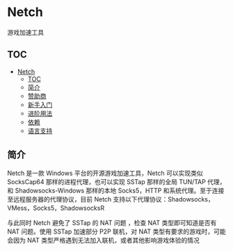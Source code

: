 # Netch
游戏加速工具

## TOC
- [Netch](#netch)
	- [TOC](#toc)
	- [简介](#%e7%ae%80%e4%bb%8b)
	- [赞助商](#%e8%b5%9e%e5%8a%a9%e5%95%86)
    - [新手入门](Basic-usage.md)
    - [进阶用法](https://github.com/NormanBB/NetchMode/blob/master/docs/README.zh-CN.md)
	- [依赖](#%e4%be%9d%e8%b5%96)
    - [语言支持](#语言支持)
## 简介

Netch 是一款 Windows 平台的开源游戏加速工具，Netch 可以实现类似 SocksCap64 那样的进程代理，也可以实现 SSTap 那样的全局 TUN/TAP 代理，和 Shadowsocks-Windows 那样的本地 Socks5，HTTP 和系统代理。至于连接至远程服务器的代理协议，目前 Netch 支持以下代理协议：Shadowsocks，VMess，Socks5，ShadowsocksR

与此同时 Netch 避免了 SSTap 的 NAT 问题 ，检查 NAT 类型即可知道是否有 NAT 问题。使用 SSTap 加速部分 P2P 联机，对 NAT 类型有要求的游戏时，可能会因为 NAT 类型严格遇到无法加入联机，或者其他影响游戏体验的情况
